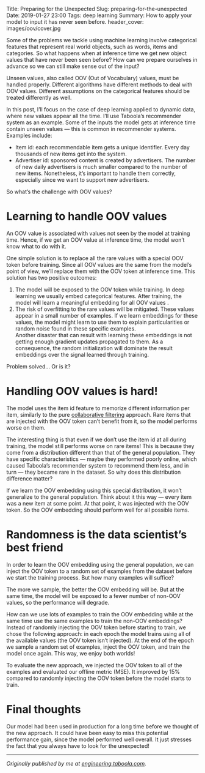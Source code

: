 Title: Preparing for the Unexpected
Slug: preparing-for-the-unexpected
Date: 2019-01-27 23:00
Tags: deep learning
Summary: How to apply your model to input it has never seen before.
header_cover: images/oov/cover.jpg

Some of the problems we tackle using machine learning involve categorical
features that represent real world objects, such as words, items and categories.
So what happens when at inference time we get new object values that have never
been seen before? How can we prepare ourselves in advance so we can still make
sense out of the input?

Unseen values, also called OOV (Out of Vocabulary) values, must be handled
properly. Different algorithms have different methods to deal with OOV values.
Different assumptions on the categorical features should be treated differently
as well.

In this post, I’ll focus on the case of deep learning applied to dynamic data,
where new values appear all the time. I’ll use Taboola’s recommender system as
an example. Some of the inputs the model gets at inference time contain unseen
values — this is common in recommender systems. Examples include:

* Item id: each recommendable item gets a unique identifier. Every day thousands
of new items get into the system.
* Advertiser id: sponsored content is created by advertisers. The number of new
daily advertisers is much smaller compared to the number of new items.
Nonetheless, it’s important to handle them correctly, especially since we want
to support new advertisers.

So what’s the challenge with OOV values?

# Learning to handle OOV values
An OOV value is associated with values not seen by the model at training time.
Hence, if we get an OOV value at inference time, the model won’t know what to do
with it.

One simple solution is to replace all the rare values with a special OOV token
before training. Since all OOV values are the same from the model’s point of
view, we’ll replace them with the OOV token at inference time. This solution has
two positive outcomes:

1.  The model will be exposed to the OOV token while training. In deep learning we
usually embed categorical features. After training, the model will learn a
meaningful embedding for all OOV values .
2.  The risk of overfitting to the rare values will be mitigated. 
These values appear in a small number of examples. If we learn embeddings for 
these values, the model might learn to use them to explain particularities or 
random noise found in these specific examples.  
Another disaster that can result with learning these embeddings is not getting 
enough gradient updates propagated to them. As a consequence, the random 
initialization will dominate the result embeddings over the signal learned 
through training.

Problem solved... Or is it?

# Handling OOV values is hard!
The model uses the item id feature to memorize different information per item,
similarly to the pure [collaborative
filtering](https://en.wikipedia.org/wiki/Collaborative_filtering) approach. Rare
items that are injected with the OOV token can’t benefit from it, so the model
performs worse on them.

The interesting thing is that even if we don’t use the item id at all during
training, the model still performs worse on rare items! This is because they
come from a distribution different than that of the general population. They
have specific characteristics — maybe they performed poorly online, which caused
Taboola’s recommender system to recommend them less, and in turn — they became
rare in the dataset. So why does this distribution difference matter?

If we learn the OOV embedding using this special distribution, it won’t
generalize to the general population. Think about it this way — every item was a
new item at some point. At that point, it was injected with the OOV token. So
the OOV embedding should perform well for all possible items.

# Randomness is the data scientist’s best friend
In order to learn the OOV embedding using the general population, we can inject
the OOV token to a random set of examples from the dataset before we start the
training process. But how many examples will suffice?

The more we sample, the better the OOV embedding will be. But at the same time,
the model will be exposed to a fewer number of non-OOV values, so the
performance will degrade.

How can we use lots of examples to train the OOV embedding while at the same
time use the same examples to train the non-OOV embeddings? Instead of randomly
injecting the OOV token before starting to train, we chose the following
approach: in each epoch the model trains using all of the available values (the
OOV token isn’t injected). At the end of the epoch we sample a random set of
examples, inject the OOV token, and train the model once again. This way, we
enjoy both worlds!

To evaluate the new approach, we injected the OOV token to all of the examples
and evaluated our offline metric (MSE). It improved by 15% compared to randomly
injecting the OOV token before the model starts to train.

# Final thoughts
Our model had been used in production for a long time before we thought of the
new approach. It could have been easy to miss this potential performance gain,
since the model performed well overall. It just stresses the fact that you
always have to look for the unexpected!

---

*Originally published by me at
[engineering.taboola.com](https://engineering.taboola.com/preparing-for-the-unexpected).*
